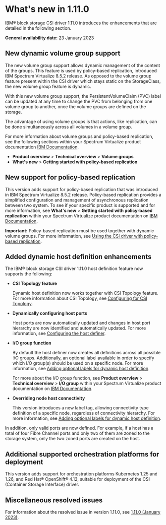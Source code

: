 # What's new in 1.11.0

IBM® block storage CSI driver 1.11.0 introduces the enhancements that are detailed in the following section.

**General availability date:** 23 January 2023

## New dynamic volume group support

The new volume group support allows dynamic management of the content of the groups. This feature is used by policy-based replication, introduced IBM Spectrum Virtualize 8.5.2 release.
As opposed to the volume group feature present within the CSI driver which stays static on the StorageClass, the new volume group feature is dynamic. 

With this new volume group support, the PersistentVolumeClaim (PVC) label can be updated at any time to change the PVC from belonging from one volume group to another, once the volume groups are defined on the storage.

The advantage of using volume groups is that actions, like replication, can be done simultaneously across all volumes in a volume group.

For more information about volume groups and policy-based replication, see the following sections within your Spectrum Virtualize product documentation [IBM Documentation](https://www.ibm.com/docs).

- **Product overview** > **Technical overview** > **Volume groups**
- **What's new** > **Getting started with policy-based replication**

## New support for policy-based replication

This version adds support for policy-based replication that was introduced in IBM Spectrum Virtualize 8.5.2 release. Policy-based replication provides a simplified configuration and management of asynchronous replication between two system. To see if your specific product is supported and for more information, see **What's new** > **Getting started with policy-based replication** within your Spectrum Virtualize product documentation on [IBM Documentation](https://www.ibm.com/docs).

**Important:** Policy-based replication must be used together with dynamic volume groups. For more information, see [Using the CSI driver with policy-based replication](../using/using_policy_based_replication.md).

## Added dynamic host definition enhancements

The IBM® block storage CSI driver 1.11.0 host definition feature now supports the following:

- **CSI Topology feature**

    Dynamic host definition now works together with CSI Topology feature. For more information about CSI Topology, see [Configuring for CSI Topology](../configuration/confiugring_toplogy.md).

- **Dynamically configuring host ports**

     Host ports are now automatically updated and changes in host port hierarchy are now identified and automatically updated. For more information, see [Configuring the host definer](../configuration/configuring_hostdefiner.md).

- **I/O group function**

    By default the host definer now creates all definitions across all possible I/O groups. Additionally, an optional label available in order to specify which I/O group(s) should be used on a specific node. For more information, see [Adding optional labels for dynamic host definition](../using/using_hostdefinition_labels.md).

    For more about the I/O group function, see **Product overview** > **Technical overview** > **I/O group** within your Spectrum Virtualize product documentation on [IBM Documentation](https://www.ibm.com/docs).

- **Overriding node host connectivity**

    This version introduces a new label tag, allowing connectivity type definition of a specific node, regardless of connectivity hierarchy. For more information, see [Adding optional labels for dynamic host definition](../using/using_hostdefinition_labels.md).
    
In addition, only valid ports are now defined. For example, if a host has a total of four Fibre Channel ports and only two of them are zoned to the storage system, only the two zoned ports are created on the host.

## Additional supported orchestration platforms for deployment

This version adds support for orchestration platforms Kubernetes 1.25 and 1.26, and Red Hat® OpenShift® 4.12, suitable for deployment of the CSI (Container Storage Interface) driver.

## Miscellaneous resolved issues

For information about the resolved issue in version 1.11.0, see [1.11.0 (January 2023)](changelog_1.11.0.md).
